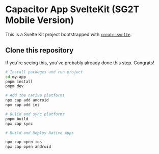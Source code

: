 # Capacitor App SvelteKit (SG2T Mobile Version)

This is a Svelte Kit project bootstrapped with [`create-svelte`](https://github.com/sveltejs/kit/tree/main/packages/create-svelte).

## Clone this repository

If you're seeing this, you've probably already done this step. Congrats!

```bash
# Install packeges and run project
cd my-app
pnpm install
pnpm dev

# Add the native platforms
npx cap add android
npx cap add ios

# Bulid and sync platforms
pnpm build
npx cap sync

# Build and Deploy Native Apps

npx cap open ios
npx cap open android
```
